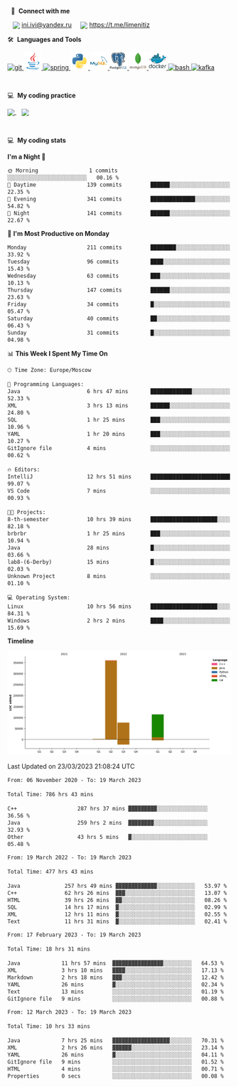 <!-- https://github.com/lowlighter/metrics -->
<!-- https://www.vectorlogo.zone/ -->
<!-- https://www.svgrepo.com/ -->

&nbsp; 🔗 &nbsp;**Connect with me**
&nbsp; <p align="left">
        &nbsp;&nbsp;
        <span>
            <img align="center"
                src="https://user-images.githubusercontent.com/60324635/179626886-1219e9ee-75c0-42ed-a26b-d4ef24ed306c.svg"
                height="30px"/>
            ini.ivi@yandex.ru
        </span>
        &nbsp;&nbsp;&nbsp;
        <span>
            <img align="center"
                    src="https://user-images.githubusercontent.com/60324635/179626979-f490e684-520a-46a3-9f2e-1b3d291b8372.svg"
                    height="30px"/>
            https://t.me/limenitiz
        </span>
</p>

<!-- 
![Metrics](/github-metrics.svg)
<br>

![Wwakatime stats](https://github-readme-stats-taupe-two.vercel.app/api/wakatime?username=limenitiz&hide_title=true&hide_border=true&langs_count=5&bg_color=00000000&text_color=777) 
-->

🛠️ &nbsp;**Languages and Tools**
<p align="left">
    <a href="https://git-scm.com/" target="_blank" rel="noreferrer">
        <img src="https://www.vectorlogo.zone/logos/git-scm/git-scm-icon.svg"
            alt="git" width="40" height="40" />
    </a>
    <a href="https://www.java.com" target="_blank" rel="noreferrer"> <img
            src="https://raw.githubusercontent.com/devicons/devicon/master/icons/java/java-original.svg"
            alt="java" width="40" height="40" /> </a>
    <a href="https://spring.io/" target="_blank" rel="noreferrer">
        <img src="https://www.vectorlogo.zone/logos/springio/springio-icon.svg"
            alt="spring" width="40" height="40" />
    </a>
    <a href="https://www.python.org" target="_blank" rel="noreferrer">
        <img src="https://raw.githubusercontent.com/devicons/devicon/master/icons/python/python-original.svg"
            alt="python" width="40" height="40" />
    </a>
    <a href="https://www.mysql.com/" target="_blank" rel="noreferrer">
        <img src="https://raw.githubusercontent.com/devicons/devicon/master/icons/mysql/mysql-original-wordmark.svg"
            alt="mysql" width="40" height="40" />
    </a>
    <a href="https://www.postgresql.org" target="_blank" rel="noreferrer">
        <img src="https://raw.githubusercontent.com/devicons/devicon/master/icons/postgresql/postgresql-original-wordmark.svg"
            alt="postgresql" width="40" height="40" />
    </a>
    <a href="https://www.mongodb.com/" target="_blank" rel="noreferrer">
        <img src="https://raw.githubusercontent.com/devicons/devicon/master/icons/mongodb/mongodb-original-wordmark.svg"
            alt="mongodb" width="40" height="40" />
    </a>
    <a href="https://www.docker.com/" target="_blank" rel="noreferrer">
        <img src="https://raw.githubusercontent.com/devicons/devicon/master/icons/docker/docker-original-wordmark.svg"
            alt="docker" width="40" height="40" />
    </a>
    <a href="https://www.gnu.org/software/bash/" target="_blank" rel="noreferrer">
        <img src="https://www.vectorlogo.zone/logos/gnu_bash/gnu_bash-icon.svg"
            alt="bash" width="40" height="40" />
    </a>
    <a href="https://kafka.apache.org/" target="_blank" rel="noreferrer">
        <img src="https://www.vectorlogo.zone/logos/apache_kafka/apache_kafka-icon.svg"
            alt="kafka" width="40" height="40" />
    </a>
</p>
<br>

💻 &nbsp;**My coding practice**
<p align="left">
    <a href="https://www.leetcode.com/limenitiz" target="blank"><img align="center"
            src="https://upload.wikimedia.org/wikipedia/commons/0/0a/LeetCode_Logo_black_with_text.svg"
            height="40"/>
    </a>
    &nbsp;&nbsp;
    <a href="https://www.hackerrank.com/limenitiz" target="blank"><img align="center"
            src="https://d1ka33fs6lvw5x.cloudfront.net/hackerrank/assets/styleguide/logo_wordmark-f5c5eb61ab0a154c3ed9eda24d0b9e31.svg"
            height="40"/>
    </a>
</p>

<br>


💻 &nbsp;**My coding stats**

<!--START_SECTION:waka-readme-stats-total-->
**I'm a Night 🦉** 

```text
🌞 Morning                1 commits           ░░░░░░░░░░░░░░░░░░░░░░░░░   00.16 % 
🌆 Daytime                139 commits         ██████░░░░░░░░░░░░░░░░░░░   22.35 % 
🌃 Evening                341 commits         ██████████████░░░░░░░░░░░   54.82 % 
🌙 Night                  141 commits         ██████░░░░░░░░░░░░░░░░░░░   22.67 % 
```
📅 **I'm Most Productive on Monday** 

```text
Monday                   211 commits         ████████░░░░░░░░░░░░░░░░░   33.92 % 
Tuesday                  96 commits          ████░░░░░░░░░░░░░░░░░░░░░   15.43 % 
Wednesday                63 commits          ███░░░░░░░░░░░░░░░░░░░░░░   10.13 % 
Thursday                 147 commits         ██████░░░░░░░░░░░░░░░░░░░   23.63 % 
Friday                   34 commits          █░░░░░░░░░░░░░░░░░░░░░░░░   05.47 % 
Saturday                 40 commits          ██░░░░░░░░░░░░░░░░░░░░░░░   06.43 % 
Sunday                   31 commits          █░░░░░░░░░░░░░░░░░░░░░░░░   04.98 % 
```


📊 **This Week I Spent My Time On** 

```text
🕑︎ Time Zone: Europe/Moscow

💬 Programming Languages: 
Java                     6 hrs 47 mins       █████████████░░░░░░░░░░░░   52.33 % 
XML                      3 hrs 13 mins       ██████░░░░░░░░░░░░░░░░░░░   24.80 % 
SQL                      1 hr 25 mins        ███░░░░░░░░░░░░░░░░░░░░░░   10.96 % 
YAML                     1 hr 20 mins        ███░░░░░░░░░░░░░░░░░░░░░░   10.27 % 
GitIgnore file           4 mins              ░░░░░░░░░░░░░░░░░░░░░░░░░   00.62 % 

🔥 Editors: 
IntelliJ                 12 hrs 51 mins      █████████████████████████   99.07 % 
VS Code                  7 mins              ░░░░░░░░░░░░░░░░░░░░░░░░░   00.93 % 

🐱‍💻 Projects: 
8-th-semester            10 hrs 39 mins      █████████████████████░░░░   82.18 % 
brbrbr                   1 hr 25 mins        ███░░░░░░░░░░░░░░░░░░░░░░   10.94 % 
Java                     28 mins             █░░░░░░░░░░░░░░░░░░░░░░░░   03.66 % 
lab8-(6-Derby)           15 mins             █░░░░░░░░░░░░░░░░░░░░░░░░   02.03 % 
Unknown Project          8 mins              ░░░░░░░░░░░░░░░░░░░░░░░░░   01.10 % 

💻 Operating System: 
Linux                    10 hrs 56 mins      █████████████████████░░░░   84.31 % 
Windows                  2 hrs 2 mins        ████░░░░░░░░░░░░░░░░░░░░░   15.69 % 
```

**Timeline**

![Lines of Code chart](https://raw.githubusercontent.com/limenitiz/limenitiz/master/assets/bar_graph.png)


 Last Updated on 23/03/2023 21:08:24 UTC
<!--END_SECTION:waka-readme-stats-total-->

<!--START_SECTION:wakaReadmeTotal-->

```text
From: 06 November 2020 - To: 19 March 2023

Total Time: 786 hrs 43 mins

C++                   287 hrs 37 mins ▓▓▓▓▓▓▓▓▓░░░░░░░░░░░░░░░░   36.56 %
Java                  259 hrs 2 mins  ▓▓▓▓▓▓▓▓░░░░░░░░░░░░░░░░░   32.93 %
Other                 43 hrs 5 mins   ▓░░░░░░░░░░░░░░░░░░░░░░░░   05.48 %
```

<!--END_SECTION:wakaReadmeTotal-->

<!--START_SECTION:wakaReadmeYear-->

```text
From: 19 March 2022 - To: 19 March 2023

Total Time: 477 hrs 43 mins

Java              257 hrs 49 mins ▓▓▓▓▓▓▓▓▓▓▓▓▓░░░░░░░░░░░░   53.97 %
C++               62 hrs 26 mins  ▓▓▓░░░░░░░░░░░░░░░░░░░░░░   13.07 %
HTML              39 hrs 26 mins  ▓▓░░░░░░░░░░░░░░░░░░░░░░░   08.26 %
SQL               14 hrs 17 mins  ▓░░░░░░░░░░░░░░░░░░░░░░░░   02.99 %
XML               12 hrs 11 mins  ▓░░░░░░░░░░░░░░░░░░░░░░░░   02.55 %
Text              11 hrs 31 mins  ▓░░░░░░░░░░░░░░░░░░░░░░░░   02.41 %
```

<!--END_SECTION:wakaReadmeYear-->

<!--START_SECTION:wakaReadmeMonth-->

```text
From: 17 February 2023 - To: 19 March 2023

Total Time: 18 hrs 31 mins

Java             11 hrs 57 mins  ▓▓▓▓▓▓▓▓▓▓▓▓▓▓▓▓░░░░░░░░░   64.53 %
XML              3 hrs 10 mins   ▓▓▓▓░░░░░░░░░░░░░░░░░░░░░   17.13 %
Markdown         2 hrs 18 mins   ▓▓▓░░░░░░░░░░░░░░░░░░░░░░   12.42 %
YAML             26 mins         ▓░░░░░░░░░░░░░░░░░░░░░░░░   02.34 %
Text             13 mins         ░░░░░░░░░░░░░░░░░░░░░░░░░   01.19 %
GitIgnore file   9 mins          ░░░░░░░░░░░░░░░░░░░░░░░░░   00.88 %
```

<!--END_SECTION:wakaReadmeMonth-->

<!--START_SECTION:wakaReadmeWeek-->

```text
From: 12 March 2023 - To: 19 March 2023

Total Time: 10 hrs 33 mins

Java             7 hrs 25 mins   ▓▓▓▓▓▓▓▓▓▓▓▓▓▓▓▓▓▓░░░░░░░   70.31 %
XML              2 hrs 26 mins   ▓▓▓▓▓▓░░░░░░░░░░░░░░░░░░░   23.14 %
YAML             26 mins         ▓░░░░░░░░░░░░░░░░░░░░░░░░   04.11 %
GitIgnore file   9 mins          ░░░░░░░░░░░░░░░░░░░░░░░░░   01.52 %
HTML             4 mins          ░░░░░░░░░░░░░░░░░░░░░░░░░   00.71 %
Properties       0 secs          ░░░░░░░░░░░░░░░░░░░░░░░░░   00.08 %
```

<!--END_SECTION:wakaReadmeWeek-->

